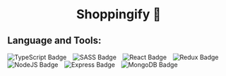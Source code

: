 <h1 align="center">Shoppingify 🛒</h1>

## Language and Tools:

<img src="https://img.shields.io/badge/TypeScript-007ACC?style=for-the-badge&logo=typescript&logoColor=white" alt="TypeScript Badge" style="padding-right: 10px;"> <img src="https://img.shields.io/badge/Sass-CC6699?style=for-the-badge&logo=sass&logoColor=white" alt="SASS Badge" style="padding-right: 10px;"> <img src="https://img.shields.io/badge/React-20232A?style=for-the-badge&logo=react&logoColor=61DAFB" alt="React Badge" style="padding-right: 10px;"> <img src="https://img.shields.io/badge/Redux-593D88?style=for-the-badge&logo=redux&logoColor=white" alt="Redux Badge" style="padding-right: 10px;"> <img src="https://img.shields.io/badge/Node.js-43853D?style=for-the-badge&logo=node.js&logoColor=white" alt="NodeJS Badge" style="padding-right: 10px;"> <img src="https://img.shields.io/badge/Express.js-404D59?style=for-the-badge" alt="Express Badge" style="padding-right: 10px;"> <img src="https://img.shields.io/badge/MongoDB-4EA94B?style=for-the-badge&logo=mongodb&logoColor=white" alt="MongoDB Badge" style="padding-right: 10px;">